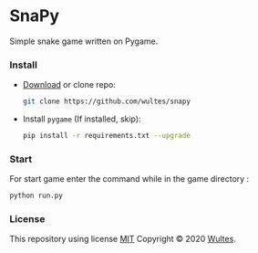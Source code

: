 # SnaPy

Simple snake game written on Pygame.

### Install

- [Download](https://github.com/wultes/snapy/archive/master.zip) or clone repo:

  ```bash
  git clone https://github.com/wultes/snapy
  ```

- Install ```pygame``` (If installed, skip):

  ```bash
  pip install -r requirements.txt --upgrade
  ```

   

### Start 

For start game enter the command while in the game directory :

```bash
python run.py
```



### License

This repository using license [MIT](https://choosealicense.com/licenses/mit/)
Copyright © 2020 [Wultes](https://github.com/wultes/).

